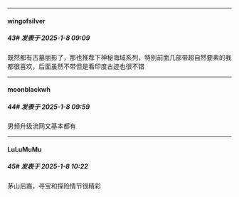 ﻿
*****

####  wingofsilver  
##### 43#       发表于 2025-1-8 09:09

既然都有古墓丽影了，那也推荐下神秘海域系列，特别前面几部带超自然要素的我都很喜欢，后面虽然不带但是看印度古迹也很不错


*****

####  moonblackwh  
##### 44#       发表于 2025-1-8 09:59

男频升级流网文基本都有


*****

####  LuLuMuMu  
##### 45#       发表于 2025-1-8 10:22

茅山后裔，寻宝和探险情节很精彩

